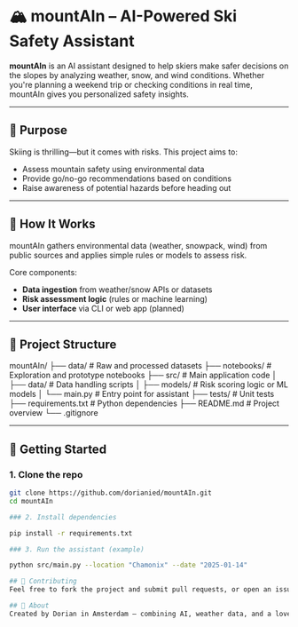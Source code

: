 # 🏔️ mountAIn – AI-Powered Ski Safety Assistant

**mountAIn** is an AI assistant designed to help skiers make safer decisions on the slopes by analyzing weather, snow, and wind conditions. Whether you're planning a weekend trip or checking conditions in real time, mountAIn gives you personalized safety insights.

---

## 🎯 Purpose

Skiing is thrilling—but it comes with risks. This project aims to:

- Assess mountain safety using environmental data
- Provide go/no-go recommendations based on conditions
- Raise awareness of potential hazards before heading out

---

## 🧠 How It Works

mountAIn gathers environmental data (weather, snowpack, wind) from public sources and applies simple rules or models to assess risk.

Core components:
- **Data ingestion** from weather/snow APIs or datasets
- **Risk assessment logic** (rules or machine learning)
- **User interface** via CLI or web app (planned)

---

## 📁 Project Structure

mountAIn/
├── data/ # Raw and processed datasets
├── notebooks/ # Exploration and prototype notebooks
├── src/ # Main application code
│ ├── data/ # Data handling scripts
│ ├── models/ # Risk scoring logic or ML models
│ └── main.py # Entry point for assistant
├── tests/ # Unit tests
├── requirements.txt # Python dependencies
├── README.md # Project overview
└── .gitignore

---

## 🚀 Getting Started

### 1. Clone the repo

```bash
git clone https://github.com/dorianied/mountAIn.git
cd mountAIn

### 2. Install dependencies

pip install -r requirements.txt

### 3. Run the assistant (example)

python src/main.py --location "Chamonix" --date "2025-01-14"

## 🤝 Contributing
Feel free to fork the project and submit pull requests, or open an issue to discuss ideas or bugs. Contributions are very welcome!

## 👋 About
Created by Dorian in Amsterdam – combining AI, weather data, and a love for snow sports.

